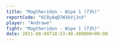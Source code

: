 ```yaml
---
title: "Magtheridon - Wipe 1 (73%)"
reportCode: "6C8yAqQ7W3kVjJnX"
player: "Andrawe"
fight: "Magtheridon - Wipe 1 (73%)"
date: 2021-08-04T18:53:40.409000+00:00
---
```

